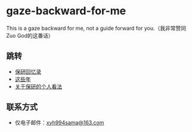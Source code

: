 # gaze-backward-for-me
This is a gaze backward for me, not a guide forward for you.（我非常赞同Zuo God的这番话）

## 跳转
- [保研回忆录](https://github.com/YuchiZuo/gaze-backward-for-me/blob/main/%E4%BF%9D%E7%A0%94%E5%9B%9E%E5%BF%86%E5%BD%95.md)
- [这些年](https://github.com/YuchiZuo/gaze-backward-for-me/blob/main/recall.md)
- [关于保研的个人看法](https://github.com/YuchiZuo/gaze-backward-for-me/blob/main/Related.md)

## 联系方式
- 仅电子邮件：[xyh994sama@163.com](mailto:xyh994sama@163.com)  



<!-- - Gitee：[i-cant-really-learn](https://gitee.com/i-cant-really-learn/projects)   -->

